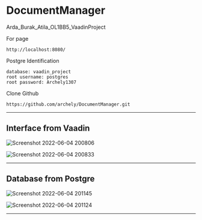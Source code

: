 # DocumentManager
Arda_Burak_Atila_OL1BB5_VaadinProject

For page

```
http://localhost:8080/
```

Postgre Identification 

``` 
database: vaadin_project
root username: postgres
root password: Archely1307
```

Clone Github

```https://github.com/archely/DocumentManager.git```



**********************

## Interface from Vaadin


![Screenshot 2022-06-04 200806](https://user-images.githubusercontent.com/56447709/172020157-582f976e-06a4-4007-ae61-e8ec067c04bb.png)

![Screenshot 2022-06-04 200833](https://user-images.githubusercontent.com/56447709/172020156-13bc7c15-6cff-4368-85f6-09849d6842d3.png)


***********************

## Database from Postgre

![Screenshot 2022-06-04 201145](https://user-images.githubusercontent.com/56447709/172020224-4e231ec3-70dd-4ed2-9515-b7c9f0836c75.png)

![Screenshot 2022-06-04 201124](https://user-images.githubusercontent.com/56447709/172020226-e0bf14e9-d447-4db0-8289-21ea03ce1411.png)


*************************
